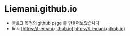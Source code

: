 # Liemani.github.io

- 블로그 목적의 github page 를 만들어보았습니다
- link: [https://Liemani.github.io](https://Liemani.github.io)
